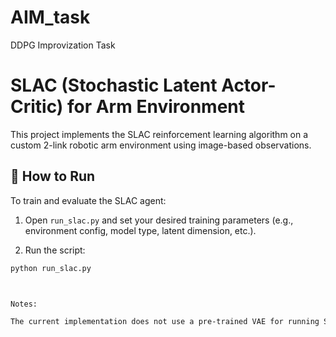 # AIM_task
DDPG Improvization Task
# SLAC (Stochastic Latent Actor-Critic) for Arm Environment

This project implements the SLAC reinforcement learning algorithm on a custom 2-link robotic arm environment using image-based observations.

## 🚀 How to Run

To train and evaluate the SLAC agent:

1. Open `run_slac.py` and set your desired training parameters (e.g., environment config, model type, latent dimension, etc.).

2. Run the script:

```bash
python run_slac.py



Notes:

The current implementation does not use a pre-trained VAE for running SLAC. There is a code file under the tests folder, which can be used to train the VAE. The folder name is test_vae_copy. You would need to set the number of epochs and then run the comman python test_vae_copy.py. The checkpoints can be saved and imported before running SLAC. 
